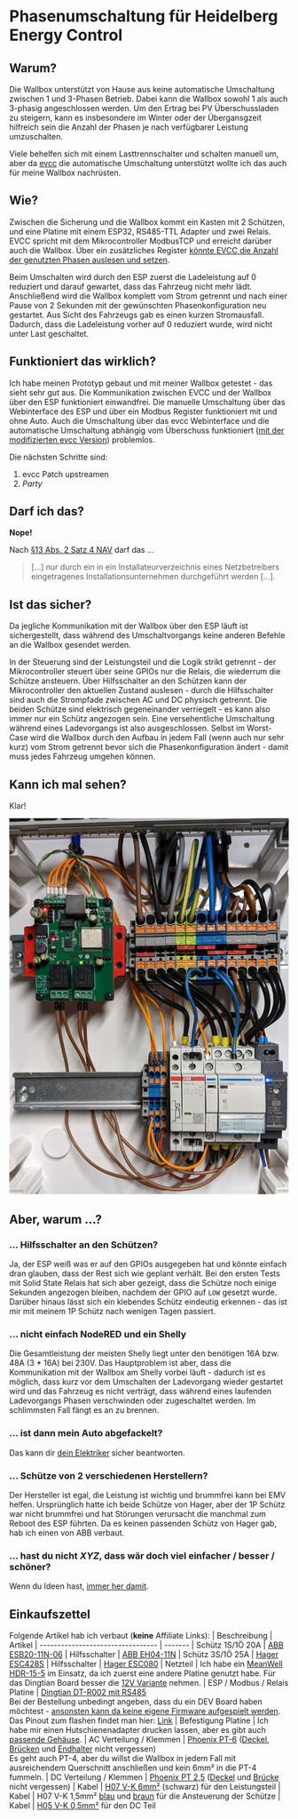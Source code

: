 # Phasenumschaltung für Heidelberg Energy Control

## Warum?

Die Wallbox unterstützt von Hause aus keine automatische Umschaltung zwischen 1 und 3-Phasen Betrieb. Dabei kann die Wallbox sowohl 1 als auch 3-phasig angeschlossen werden. Um den Ertrag bei PV Überschussladen zu steigern, kann es insbesondere im Winter oder der Übergansgzeit hilfreich sein die Anzahl der Phasen je nach verfügbarer Leistung umzuschalten.

Viele behelfen sich mit einem Lasttrennschalter und schalten manuell um, aber da [evcc](https://evcc.io/) die automatische Umschaltung unterstützt wollte ich das auch für meine Wallbox nachrüsten.

## Wie?

Zwischen die Sicherung und die Wallbox kommt ein Kasten mit 2 Schützen, und eine Platine mit einem ESP32, RS485-TTL Adapter und zwei Relais. EVCC spricht mit dem Mikrocontroller ModbusTCP und erreicht darüber auch die Wallbox. Über ein zusätzliches Register [könnte EVCC die Anzahl der genutzten Phasen auslesen und setzen](https://github.com/evcc-io/evcc/discussions/6168#discussioncomment-4925261).

Beim Umschalten wird durch den ESP zuerst die Ladeleistung auf 0 reduziert und darauf gewartet, dass das Fahrzeug nicht mehr lädt. Anschließend wird die Wallbox komplett vom Strom getrennt und nach einer Pause von 2 Sekunden mit der gewünschten Phasenkonfiguration neu gestartet. Aus Sicht des Fahrzeugs gab es einen kurzen Stromausfall. Dadurch, dass die Ladeleistung vorher auf 0 reduziert wurde, wird nicht unter Last geschaltet.

## Funktioniert das wirklich?

Ich habe meinen Prototyp gebaut und mit meiner Wallbox getestet - das sieht sehr gut aus. Die Kommunikation zwischen EVCC und der Wallbox über den ESP funktioniert einwandfrei. Die manuelle Umschaltung über das Webinterface des ESP und über ein Modbus Register funktioniert mit und ohne Auto. Auch die Umschaltung über das evcc Webinterface und die automatische Umschaltung abhängig vom Überschuss funktioniert ([mit der modifizierten evcc Version](https://github.com/zivillian/evcc)) problemlos.

 Die nächsten Schritte sind:

1. evcc Patch upstreamen
1. *Party*

## Darf ich das?

**Nope!**

Nach [§13 Abs. 2 Satz 4 NAV](https://www.gesetze-im-internet.de/nav/__13.html "Niederspannungsanschlussverordnung ") darf das ...
> [...] nur durch ein in ein Installateurverzeichnis eines Netzbetreibers eingetragenes Installationsunternehmen durchgeführt werden [...].

## Ist das sicher?

Da jegliche Kommunikation mit der Wallbox über den ESP läuft ist sichergestellt, dass während des Umschaltvorgangs keine anderen Befehle an die Wallbox gesendet werden.

In der Steuerung sind der Leistungsteil und die Logik strikt getrennt - der Mikrocontroller steuert über seine GPIOs nur die Relais, die wiederrum die Schütze ansteuern. Über Hilfsschalter an den Schützen kann der Mikrocontroller den aktuellen Zustand auslesen - durch die Hilfsschalter sind auch die Strompfade zwischen AC und DC physisch getrennt. Die beiden Schütze sind elektrisch gegeneinander verriegelt - es kann also immer nur ein Schütz angezogen sein. Eine versehentliche Umschaltung während eines Ladevorgangs ist also ausgeschlossen. Selbst im Worst-Case wird die Wallbox durch den Aufbau in jedem Fall (wenn auch nur sehr kurz) vom Strom getrennt bevor sich die Phasenkonfiguration ändert - damit muss jedes Fahrzeug umgehen können.

## Kann ich mal sehen?

Klar!

![Bild vom inneren des Kasten](docs/kasten.jpg)

## Aber, warum ...?

### ... Hilfsschalter an den Schützen?

Ja, der ESP weiß was er auf den GPIOs ausgegeben hat und könnte einfach dran glauben, dass der Rest sich wie geplant verhält. Bei den ersten Tests mit Solid State Relais hat sich aber gezeigt, dass die Schütze noch einige Sekunden angezogen bleiben, nachdem der GPIO auf `LOW` gesetzt wurde. Darüber hinaus lässt sich ein klebendes Schütz eindeutig erkennen - das ist mir mit meinem 1P Schütz nach wenigen Tagen passiert.

### ... nicht einfach NodeRED und ein Shelly

Die Gesamtleistung der meisten Shelly liegt unter den benötigen 16A bzw. 48A (3 * 16A) bei 230V. Das Hauptproblem ist aber, dass die Kommunikation mit der Wallbox am Shelly vorbei läuft - dadurch ist es möglich, dass kurz vor dem Umschalten der Ladevorgang wieder gestartet wird und das Fahrzeug es nicht verträgt, dass während eines laufenden Ladevorgangs Phasen verschwinden oder zugeschaltet werden. Im schlimmsten Fall fängt es an zu brennen.

### ... ist dann mein Auto abgefackelt?

Das kann dir [dein Elektriker](#darf-ich-das) sicher beantworten.

### ... Schütze von 2 verschiedenen Herstellern?

Der Hersteller ist egal, die Leistung ist wichtig und brummfrei kann bei EMV helfen. Ursprünglich hatte ich beide Schütze von Hager, aber der 1P Schütz war nicht brummfrei und hat Störungen verursacht die manchmal zum Reboot des ESP führten. Da es keinen passenden Schütz von Hager gab, hab ich einen von ABB verbaut.

### ... hast du nicht *XYZ*, dass wär doch viel einfacher / besser / schöner?

Wenn du Ideen hast, [immer her damit](https://github.com/zivillian/heidelberg-1p3p/issues/new).

## Einkaufszettel

Folgende Artikel hab ich verbaut (**keine** Affiliate Links):
| Beschreibung                      | Artikel
| --------------------------------- | -------
| Schütz 1S/1Ö 20A                  | [ABB ESB20-11N-06](https://new.abb.com/products/de/1SBE121111R0611/esb20-11n-06)
| Hilfsschalter                     | [ABB EH04-11N](https://new.abb.com/products/de/1SAE901901M1011/eh04-11n)
| Schütz 3S/1Ö 25A                  | [Hager ESC428S](https://hager.com/de/katalog/produkt/esc428s-installationsschuetz-brumm-25a-3s1oe-230v)
| Hilfsschalter                     | [Hager ESC080](https://hager.com/de/katalog/produkt/esc080-hilfsschalter-6a-1s1oe)
| Netzteil                          | Ich habe ein [MeanWell HDR-15-5](https://www.amazon.de/dp/B06XWQSJGW) im Einsatz, da ich zuerst eine andere Platine genutzt habe. Für das Dingtian Board besser die [12V Variante](https://www.amazon.de/dp/B06XWSYRCF) nehmen.
| ESP / Modbus / Relais Platine     | [Dingtian DT-R002 mit RS485](https://www.dingtian-tech.com/en_us/relay2.html)<br/> Bei der Bestellung unbedingt angeben, dass du ein DEV Board haben möchtest - [ansonsten kann da keine eigene Firmware aufgespielt werden](https://templates.blakadder.com/dingtian_DT-R008.html#warning).<br>Das Pinout zum flashen findet man hier: [Link](docs/Dingtian%20Relay%20Board%20ESP32%20Flash%20Pinout.jpg)
| Befestigung Platine               | Ich habe mir einen Hutschienenadapter drucken lassen, aber es gibt auch [passende Gehäuse](https://www.dingtian-tech.com/img/2channel/DIN35.jpg).
| AC Verteilung / Klemmen           | [Phoenix PT-6](https://www.phoenixcontact.com/de-de/produkte/durchgangsklemme-pt-6-3211813) ([Deckel](https://www.phoenixcontact.com/de-de/produkte/abschlussdeckel-d-pt-6-3212044), [Brücken](https://www.phoenixcontact.com/de-de/produkte/steckbruecke-fbs-2-8-3030284) und [Endhalter](https://www.phoenixcontact.com/de-de/produkte/endhalter-clipfix-35-5-3022276) nicht vergessen)<br>Es geht auch PT-4, aber du willst die Wallbox in jedem Fall mit ausreichendem Querschnitt anschließen und kein 6mm² in die PT-4 fummeln.
| DC Verteilung / Klemmen           | [Phoenix PT 2,5](https://www.phoenixcontact.com/de-de/produkte/mehrleiterklemme-pt-25-quattro-3209578) ([Deckel](https://www.phoenixcontact.com/de-de/produkte/abschlussdeckel-d-st-25-quattro-3030514) und [Brücke](https://www.phoenixcontact.com/de-de/produkte/steckbruecke-fbs-2-5-3030161) nicht vergessen)
| Kabel                             | [H07 V-K 6mm²](https://www.hornbach.de/shop/Aderleitung-H07-V-K-1x6-mm-schwarz-Meterware/5188575/artikel.html) (schwarz) für den Leistungsteil
| Kabel                             | H07 V-K 1,5mm² [blau](https://www.stex24.de/124831-h07v-k-einzelader-pvc-dunkelblau-4520141) und [braun](https://www.stex24.de/124829-nyy-o-einzelader-pvc-braun-4520031) für die Ansteuerung der Schütze
| Kabel                             | [H05 V-K 0,5mm²](https://www.stex24.de/124802-h05v-einzelader-pvc-orange-4510091) für den DC Teil
